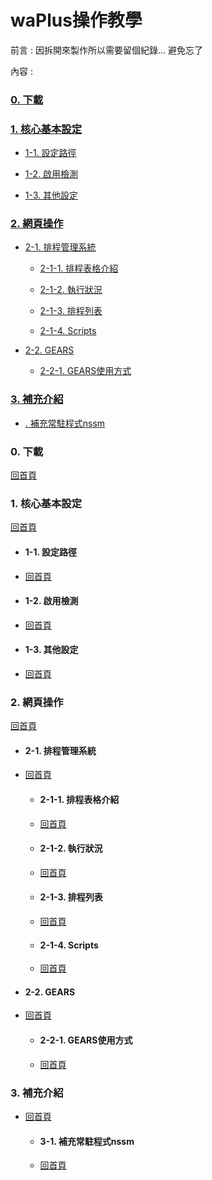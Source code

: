 # waPlus操作教學

前言 : 因拆開來製作所以需要留個紀錄... 避免忘了

內容 :

### [0. 下載](https://github.com/goelin66/Nospeek/blob/master/%5BLG%5DwaPlus.md#0-%E4%B8%8B%E8%BC%89-1)

### [1. 核心基本設定](https://github.com/goelin66/Nospeek/blob/master#1-%E6%A0%B8%E5%BF%83%E5%9F%BA%E6%9C%AC%E8%A8%AD%E5%AE%9A-1)

-  [1-1. 設定路徑](https://github.com/goelin66/Nospeek/blob/master#1-1-%E8%A8%AD%E5%AE%9A%E8%B7%AF%E5%BE%91)

-  [1-2. 啟用檢測](https://github.com/goelin66/Nospeek/blob/master#1-2-%E5%95%9F%E7%94%A8%E6%AA%A2%E6%B8%AC)

-  [1-3. 其他設定](https://github.com/goelin66/Nospeek/blob/master#1-3-%E5%85%B6%E4%BB%96%E8%A8%AD%E5%AE%9A)

### [2. 網頁操作](https://github.com/goelin66/Nospeek/blob/master#2-%E7%B6%B2%E9%A0%81%E6%93%8D%E4%BD%9C-1)

-  [2-1. 排程管理系統](https://github.com/goelin66/Nospeek/blob/master#2-1-%E6%8E%92%E7%A8%8B%E7%AE%A1%E7%90%86%E7%B3%BB%E7%B5%B1)

    -  [2-1-1. 排程表格介紹](https://github.com/goelin66/Nospeek/blob/master#2-1-1-%E6%8E%92%E7%A8%8B%E8%A1%A8%E6%A0%BC%E4%BB%8B%E7%B4%B9)

    -  [2-1-2. 執行狀況](https://github.com/goelin66/Nospeek/blob/master#2-1-2-%E5%9F%B7%E8%A1%8C%E7%8B%80%E6%B3%81)

    -  [2-1-3. 排程列表](https://github.com/goelin66/Nospeek/blob/master#2-1-3-%E6%8E%92%E7%A8%8B%E5%88%97%E8%A1%A8)

    -  [2-1-4. Scripts](https://github.com/goelin66/Nospeek/blob/master#2-1-4-scripts)

-  [2-2. GEARS](https://github.com/goelin66/Nospeek/blob/master#2-2-gears)

    -  [2-2-1. GEARS使用方式](https://github.com/goelin66/Nospeek/blob/master#2-2-1-gears%E4%BD%BF%E7%94%A8%E6%96%B9%E5%BC%8F)
    
### [3. 補充介紹](https://github.com/goelin66/Nospeek/blob/master#3-%E8%A3%9C%E5%85%85%E4%BB%8B%E7%B4%B9-1)

-  [. 補充常駐程式nssm](https://github.com/goelin66/Nospeek/blob/master#3-1-%E8%A3%9C%E5%85%85%E5%B8%B8%E9%A7%90%E7%A8%8B%E5%BC%8Fnssm)



### 0. 下載

[回首頁](https://github.com/goelin66/Nospeek/blob/master#waplus%E6%93%8D%E4%BD%9C%E6%95%99%E5%AD%B8)


### 1. 核心基本設定

[回首頁](https://github.com/goelin66/Nospeek/blob/master#waplus%E6%93%8D%E4%BD%9C%E6%95%99%E5%AD%B8)

-  #### 1-1. 設定路徑

-  [回首頁](https://github.com/goelin66/Nospeek/new/master#waplus%E6%93%8D%E4%BD%9C%E6%95%99%E5%AD%B8)

-  #### 1-2. 啟用檢測

-  [回首頁](https://github.com/goelin66/Nospeek/new/master#waplus%E6%93%8D%E4%BD%9C%E6%95%99%E5%AD%B8)

-  #### 1-3. 其他設定

-  [回首頁](https://github.com/goelin66/Nospeek/new/master#waplus%E6%93%8D%E4%BD%9C%E6%95%99%E5%AD%B8)

### 2. 網頁操作

[回首頁](https://github.com/goelin66/Nospeek/new/master#waplus%E6%93%8D%E4%BD%9C%E6%95%99%E5%AD%B8)

-  #### 2-1. 排程管理系統

- [回首頁](https://github.com/goelin66/Nospeek/new/master#waplus%E6%93%8D%E4%BD%9C%E6%95%99%E5%AD%B8)

    -  #### 2-1-1. 排程表格介紹
    
    - [回首頁](https://github.com/goelin66/Nospeek/new/master#waplus%E6%93%8D%E4%BD%9C%E6%95%99%E5%AD%B8)    

    -  #### 2-1-2. 執行狀況
    
    - [回首頁](https://github.com/goelin66/Nospeek/new/master#waplus%E6%93%8D%E4%BD%9C%E6%95%99%E5%AD%B8)    

    -  #### 2-1-3. 排程列表
    
    - [回首頁](https://github.com/goelin66/Nospeek/new/master#waplus%E6%93%8D%E4%BD%9C%E6%95%99%E5%AD%B8)    

    -  #### 2-1-4. Scripts
    
    - [回首頁](https://github.com/goelin66/Nospeek/new/master#waplus%E6%93%8D%E4%BD%9C%E6%95%99%E5%AD%B8)    

-  #### 2-2. GEARS

- [回首頁](https://github.com/goelin66/Nospeek/new/master#waplus%E6%93%8D%E4%BD%9C%E6%95%99%E5%AD%B8)

    -  #### 2-2-1. GEARS使用方式
    
    - [回首頁](https://github.com/goelin66/Nospeek/new/master#waplus%E6%93%8D%E4%BD%9C%E6%95%99%E5%AD%B8)
    
### 3. 補充介紹

- [回首頁](https://github.com/goelin66/Nospeek/new/master#waplus%E6%93%8D%E4%BD%9C%E6%95%99%E5%AD%B8)

    -  #### 3-1. 補充常駐程式nssm

    - [回首頁](https://github.com/goelin66/Nospeek/new/master#waplus%E6%93%8D%E4%BD%9C%E6%95%99%E5%AD%B8)

